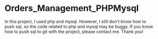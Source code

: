 # Orders_Management_PHPMysql

In this project, I used php and mysql.
However, I still don't know how to push sql, so the code related to php and mysql may be buggy.
If you know how to push sql to git with the project, please contact me.
Thank you!
